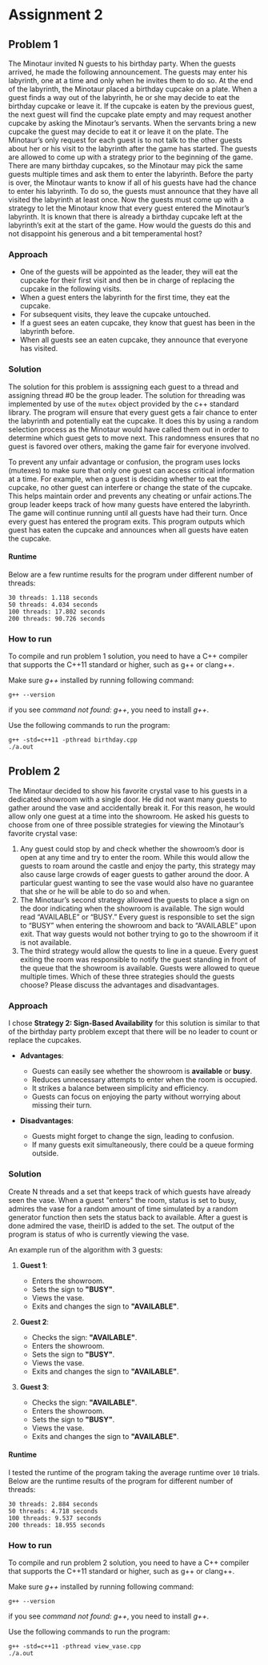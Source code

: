 # **Assignment 2**

## **Problem 1**
The Minotaur invited N guests to his birthday party. When the guests arrived, he made
the following announcement.
The guests may enter his labyrinth, one at a time and only when he invites them to do
so. At the end of the labyrinth, the Minotaur placed a birthday cupcake on a plate. When
a guest finds a way out of the labyrinth, he or she may decide to eat the birthday
cupcake or leave it. If the cupcake is eaten by the previous guest, the next guest will find
the cupcake plate empty and may request another cupcake by asking the Minotaur’s
servants. When the servants bring a new cupcake the guest may decide to eat it or leave
it on the plate.
The Minotaur’s only request for each guest is to not talk to the other guests about her or
his visit to the labyrinth after the game has started. The guests are allowed to come up
with a strategy prior to the beginning of the game. There are many birthday cupcakes, so
the Minotaur may pick the same guests multiple times and ask them to enter the
labyrinth. Before the party is over, the Minotaur wants to know if all of his guests have
had the chance to enter his labyrinth. To do so, the guests must announce that they have
all visited the labyrinth at least once.
Now the guests must come up with a strategy to let the Minotaur know that every guest
entered the Minotaur’s labyrinth. It is known that there is already a birthday cupcake left 
at the labyrinth’s exit at the start of the game. How would the guests do this and not
disappoint his generous and a bit temperamental host?


### **Approach**

- One of the guests will be appointed as the leader, they will eat the cupcake for their first visit and then be in charge of replacing the cupcake in the following visits. 
- When a guest enters the labyrinth for the first time, they eat the cupcake.
- For subsequent visits, they leave the cupcake untouched.
- If a guest sees an eaten cupcake, they know that guest has been in the labyrinth before.
 - When all guests see an eaten cupcake, they announce that everyone has visited.


### **Solution**

The solution for this problem is asssigning each guest to a thread and assigning thread #0 be the group leader. The solution for threading was implemented by use of the `mutex` object provided by the c++ standard library. The program will ensure that every guest gets a fair chance to enter the labyrinth and potentially eat the cupcake. It does this by using a random selection process as the Minotaur would have called them out in order to determine which guest gets to move next. This randomness ensures that no guest is favored over others, making the game fair for everyone involved.

To prevent any unfair advantage or confusion, the program uses locks (mutexes) to make sure that only one guest can access critical information at a time. For example, when a guest is deciding whether to eat the cupcake, no other guest can interfere or change the state of the cupcake. This helps maintain order and prevents any cheating or unfair actions.The group leader keeps track of how many guests have entered the labyrinth. The game will continue running until all guests have had their turn. Once every guest has entered the program exits. This program outputs which guest has eaten the cupcake and announces when all guests have eaten the cupcake. 

#### **Runtime**

Below are a few runtime results for the program under different number of threads:

```
30 threads: 1.118 seconds
50 threads: 4.034 seconds
100 threads: 17.802 seconds
200 threads: 90.726 seconds
```
### **How to run**
To compile and run problem 1 solution, you need to have a C++ compiler that supports the C++11 standard or higher, such as g++ or clang++. 

Make sure *g++* installed by running following command:

```
g++ --version
```

if you see *command not found: g++*, you need to install *g++*.

Use the following commands to run the program:

```
g++ -std=c++11 -pthread birthday.cpp
./a.out
```


## **Problem 2**

The Minotaur decided to show his favorite crystal vase to his guests in a dedicated
showroom with a single door. He did not want many guests to gather around the vase
and accidentally break it. For this reason, he would allow only one guest at a time into
the showroom. He asked his guests to choose from one of three possible strategies for
viewing the Minotaur’s favorite crystal vase:
1) Any guest could stop by and check whether the showroom’s door is open at any time
and try to enter the room. While this would allow the guests to roam around the castle
and enjoy the party, this strategy may also cause large crowds of eager guests to gather
around the door. A particular guest wanting to see the vase would also have no
guarantee that she or he will be able to do so and when.
2) The Minotaur’s second strategy allowed the guests to place a sign on the door
indicating when the showroom is available. The sign would read “AVAILABLE” or
“BUSY.” Every guest is responsible to set the sign to “BUSY” when entering the
showroom and back to “AVAILABLE” upon exit. That way guests would not bother trying
to go to the showroom if it is not available.
3) The third strategy would allow the quests to line in a queue. Every guest exiting the
room was responsible to notify the guest standing in front of the queue that the
showroom is available. Guests were allowed to queue multiple times.
Which of these three strategies should the guests choose? Please discuss the advantages
and disadvantages.


### **Approach**

I chose **Strategy 2: Sign-Based Availability** for this solution is similar to that of the birthday party problem except that there will be no leader to count or replace the cupcakes.

   - **Advantages**:
     - Guests can easily see whether the showroom is **available** or **busy**.
     - Reduces unnecessary attempts to enter when the room is occupied.
     - It strikes a balance between simplicity and efficiency.
     - Guests can focus on enjoying the party without worrying about missing their turn.

   - **Disadvantages**:
     - Guests might forget to change the sign, leading to confusion.
     - If many guests exit simultaneously, there could be a queue forming outside.


### **Solution**


Create N threads and a set that keeps track of which guests have already seen the vase. When a guest "enters" the room, status is set to busy, admires the vase for a random amount of time simulated by a random generator function then sets the status back to available. After a guest is done admired the vase, theirID is added to the set. The output of the program is status of who is currently viewing the vase.

An example run of the algorithm with 3 guests:

1. **Guest 1**:
   - Enters the showroom.
   - Sets the sign to **"BUSY"**.
   - Views the vase.
   - Exits and changes the sign to **"AVAILABLE"**.

2. **Guest 2**:
   - Checks the sign: **"AVAILABLE"**.
   - Enters the showroom.
   - Sets the sign to **"BUSY"**.
   - Views the vase.
   - Exits and changes the sign to **"AVAILABLE"**.

3. **Guest 3**:
   - Checks the sign: **"AVAILABLE"**.
   - Enters the showroom.
   - Sets the sign to **"BUSY"**.
   - Views the vase.
   - Exits and changes the sign to **"AVAILABLE"**.



#### Runtime

I tested the runtime of the program taking the average runtime over `10` trials. Below are the runtime results of the program for different number of threads:

```
30 threads: 2.884 seconds
50 threads: 4.718 seconds
100 threads: 9.537 seconds
200 threads: 18.955 seconds
```

### How to run

To compile and run problem 2 solution, you need to have a C++ compiler that supports the C++11 standard or higher, such as g++ or clang++. 

Make sure *g++* installed by running following command:

```
g++ --version
```

if you see *command not found: g++*, you need to install *g++*.

Use the following commands to run the program:

```
g++ -std=c++11 -pthread view_vase.cpp
./a.out
```

